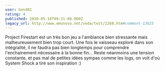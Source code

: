 ```yaml
---
user: ben401
rating: 4
published: 2010-05-16T09:31:08.000Z
legacy_url: http://www.emunova.net/veda/test/2268.htm#comment-13625
---
```

Project Firestart est un très bon jeu a l'ambiance bien stressante mais malheureusement bien trop court. Une fois le vaisseau exploré dans son intégralité, il ne faudra pas bien longtemps pour comprendre l'enchainement nécessaire à la bonne fin... Reste néanmoins une tension constante, et pas mal de petites idées sympas comme les logs, on voit d'où System Shock a tiré son inspiration :)